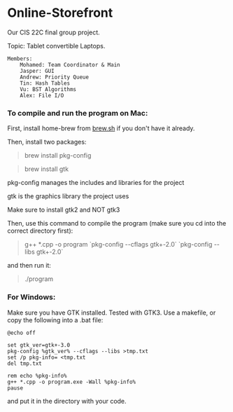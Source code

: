 # Online-Storefront
Our CIS 22C final group project.

Topic: Tablet convertible Laptops.
  
	Members: 
		Mohamed: Team Coordinator & Main
		Jasper: GUI
		Andrew: Priority Queue
		Tin: Hash Tables
		Vu: BST Algorithms
		Alex: File I/O 

### To compile and run the program on Mac:

First, install home-brew from [brew.sh](https://brew.sh) if you don't have it already.

Then, install two packages:
>brew install pkg-config

>brew install gtk


pkg-config manages the includes and libraries for the project

gtk is the graphics library the project uses

Make sure to install gtk2 and NOT gtk3


Then, use this command to compile the program (make sure you cd into the correct directory first):
>g++ \*.cpp -o program \`pkg-config --cflags gtk+-2.0\` \`pkg-config --libs gtk+-2.0\`

and then run it:
>./program

### For Windows:
Make sure you have GTK installed. Tested with GTK3.
Use a makefile, or copy the following into a .bat file:
~~~~
@echo off
  
set gtk_ver=gtk+-3.0
pkg-config %gtk_ver% --cflags --libs >tmp.txt
set /p pkg-info= <tmp.txt
del tmp.txt

rem echo %pkg-info%
g++ *.cpp -o program.exe -Wall %pkg-info%
pause
~~~~
and put it in the directory with your code.
